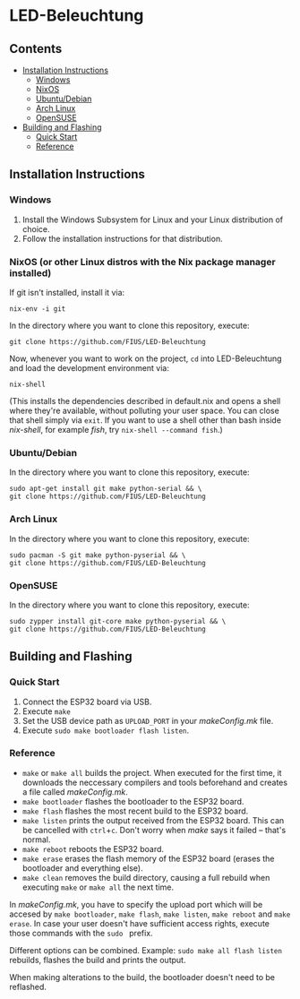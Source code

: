 
# LED-Beleuchtung

## Contents
- [Installation Instructions](#installation-instructions)
    - [Windows](#windows)
    - [NixOS](#nixos-or-other-linux-distros-with-the-nix-package-manager-installed)
    - [Ubuntu/Debian](#ubuntudebian)
    - [Arch Linux](#arch-linux)
    - [OpenSUSE](#opensuse)
- [Building and Flashing](#building-and-flashing)
    - [Quick Start](#quick-start)
    - [Reference](#reference)

## Installation Instructions

### Windows

1. Install the Windows Subsystem for Linux and your Linux distribution of choice.
2. Follow the installation instructions for that distribution.

### NixOS (or other Linux distros with the Nix package manager installed)

If git isn't installed, install it via:
```
nix-env -i git
```
In the directory where you want to clone this repository, execute:
```
git clone https://github.com/FIUS/LED-Beleuchtung
```
Now, whenever you want to work on the project, `cd` into LED-Beleuchtung and load the development environment via:
```
nix-shell
```
(This installs the dependencies described in default.nix and opens a shell where they're available, without polluting your user space. You can close that shell simply via `exit`. If you want to use a shell other than bash inside 
*nix-shell*, for example *fish*, try `nix-shell --command fish`.)

### Ubuntu/Debian

In the directory where you want to clone this repository, execute:
```
sudo apt-get install git make python-serial && \
git clone https://github.com/FIUS/LED-Beleuchtung
```

### Arch Linux

In the directory where you want to clone this repository, execute:
```
sudo pacman -S git make python-pyserial && \
git clone https://github.com/FIUS/LED-Beleuchtung
```

### OpenSUSE

In the directory where you want to clone this repository, execute:
```
sudo zypper install git-core make python-pyserial && \
git clone https://github.com/FIUS/LED-Beleuchtung
```

## Building and Flashing

### Quick Start
1. Connect the ESP32 board via USB.
2. Execute `make`
3. Set the USB device path as `UPLOAD_PORT` in your *makeConfig.mk* file.
4. Execute `sudo make bootloader flash listen`.

### Reference
- `make` or `make all` builds the project. When executed for the first time, it downloads the neccessary compilers and tools beforehand and creates a file called *makeConfig.mk*.
- `make bootloader` flashes the bootloader to the ESP32 board.
- `make flash` flashes the most recent build to the ESP32 board.
- `make listen` prints the output received from the ESP32 board. This can be cancelled with `ctrl`+`c`. Don't worry when *make* says it failed &ndash; that's normal.
- `make reboot` reboots the ESP32 board.
- `make erase` erases the flash memory of the ESP32 board (erases the bootloader and everything else).
- `make clean` removes the build directory, causing a full rebuild when executing `make` or `make all` the next time.

In *makeConfig.mk*, you have to specify the upload port which will be accesed by `make bootloader`, `make flash`, `make listen`, `make reboot` and `make erase`. In case your user doesn't have sufficient access rights, execute those commands with the `sudo ` prefix.

Different options can be combined. Example: `sudo make all flash listen` rebuilds, flashes the build and prints the output.

When making alterations to the build, the bootloader doesn't need to be reflashed.
